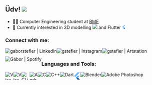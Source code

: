 <h2 align="left">
 <abc>
  <br>Üdv! <img src="https://user-images.githubusercontent.com/42378118/110234147-e3259600-7f4e-11eb-95be-0c4047144dea.gif" width="30"><br>
 </abc>
</h2>

- 👨‍🎓 Computer Engineering student at [BME](http://www.vik.bme.hu/en)
- 🧠 Currently interested in 3️D modelling <img src="https://upload.wikimedia.org/wikipedia/commons/thumb/0/0c/Blender_logo_no_text.svg/512px-Blender_logo_no_text.svg.png" height="13"> and Flutter <img src="https://raw.githubusercontent.com/dnfield/flutter_svg/7d374d7107561cbd906d7c0ca26fef02cc01e7c8/example/assets/flutter_logo.svg?sanitize=true" height="13">

### Connect with me:
[<img align="left" alt="gaborstefler | LinkedIn" height="26px" src="https://upload.wikimedia.org/wikipedia/commons/thumb/c/c9/Linkedin.svg/640px-Linkedin.svg.png" />](https://www.linkedin.com/in/gaborstefler/)
[<img align="left" alt="gstefler | Instagram" height="26px" src="https://upload.wikimedia.org/wikipedia/commons/thumb/9/96/Instagram.svg/1200px-Instagram.svg.png" />](https://www.instagram.com/gstefler/)
[<img align="left" alt="gstefler | Artstation" height="26px" src="https://cdn4.iconfinder.com/data/icons/logos-and-brands/512/27_Artstation_logo_logos-512.png"/>](https://www.artstation.com/gstefler)
[<img align="left" alt="Gábor | Spotify" height="26px" src="https://upload.wikimedia.org/wikipedia/commons/thumb/1/19/Spotify_logo_without_text.svg/768px-Spotify_logo_without_text.svg.png"/>](https://open.spotify.com/user/31e236ftay67ojfd4udmovj7wzde?si=4061cde5104f47cd)

<br />

### Languages and Tools:
[<img align="left" alt="Visual Studio Code" width="26px" height="26px" src="https://upload.wikimedia.org/wikipedia/commons/thumb/9/9a/Visual_Studio_Code_1.35_icon.svg/1024px-Visual_Studio_Code_1.35_icon.svg.png"/>](https://code.visualstudio.com/)
[<img align="left" alt="Visual Studio" width="26px" height="26px" src="https://upload.wikimedia.org/wikipedia/commons/5/59/Visual_Studio_Icon_2019.svg"/>](https://visualstudio.microsoft.com/)
[<img align="left" alt="CLion" width="26px" height="26px" src="https://cdn.worldvectorlogo.com/logos/clion-1.svg"/>](https://www.jetbrains.com/clion/)
[<img align="left" alt="Android Studio" width="26px" height="26px" src="https://upload.wikimedia.org/wikipedia/commons/thumb/9/95/Android_Studio_Icon_3.6.svg/512px-Android_Studio_Icon_3.6.svg.png"/>](https://developer.android.com/studio)
[<img align="left" alt="C" height="26px" src="https://upload.wikimedia.org/wikipedia/commons/thumb/1/18/C_Programming_Language.svg/1200px-C_Programming_Language.svg.png"/>](https://en.wikipedia.org/wiki/C_(programming_language))
[<img align="left" alt="C++" height="26px" src="https://upload.wikimedia.org/wikipedia/commons/thumb/1/18/ISO_C%2B%2B_Logo.svg/306px-ISO_C%2B%2B_Logo.svg.png"/>](https://en.wikipedia.org/wiki/C%2B%2B)
[<img align="left" alt="Dart" height="26px" src="https://avatars1.githubusercontent.com/u/1609975?s=200&v=4"/>](https://dart.dev/)
[<img align="left" alt="Flutter" height="26px" src="https://raw.githubusercontent.com/dnfield/flutter_svg/7d374d7107561cbd906d7c0ca26fef02cc01e7c8/example/assets/flutter_logo.svg?sanitize=true"/>](https://flutter.dev/)
[<img align="left" alt="Blender"  height="26px" src="https://upload.wikimedia.org/wikipedia/commons/thumb/0/0c/Blender_logo_no_text.svg/512px-Blender_logo_no_text.svg.png"/>](https://www.blender.org/)
[<img align="left" alt="Adobe Photoshop"  height="26px" src="https://upload.wikimedia.org/wikipedia/commons/thumb/a/af/Adobe_Photoshop_CC_icon.svg/1051px-Adobe_Photoshop_CC_icon.svg.png"/>](https://www.adobe.com/products/photoshop.html)
